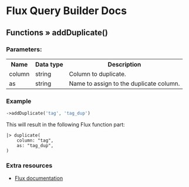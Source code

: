 # Flux Query Builder Docs

## Functions &raquo; addDuplicate()

### Parameters:

<table>
  <tbody>
    <tr>
      <th>Name</th>
      <th>Data type</th>
      <th>Description</th>
    </tr>
    <tr>
      <td>column</td>
      <td>string</td>
      <td>Column to duplicate.</td>
    </tr>
    <tr>
      <td>as</td>
      <td>string</td>
      <td>Name to assign to the duplicate column.</td>
    </tr>

  </tbody>
</table>


### Example

```php
->addDuplicate('tag', 'tag_dup')
```

This will result in the following Flux function part:

```
|> duplicate(
    column: "tag",
    as: "tag_dup",
)
```

### Extra resources

* [Flux documentation](https://docs.influxdata.com/flux/v0.x/stdlib/universe/duplicate/)

